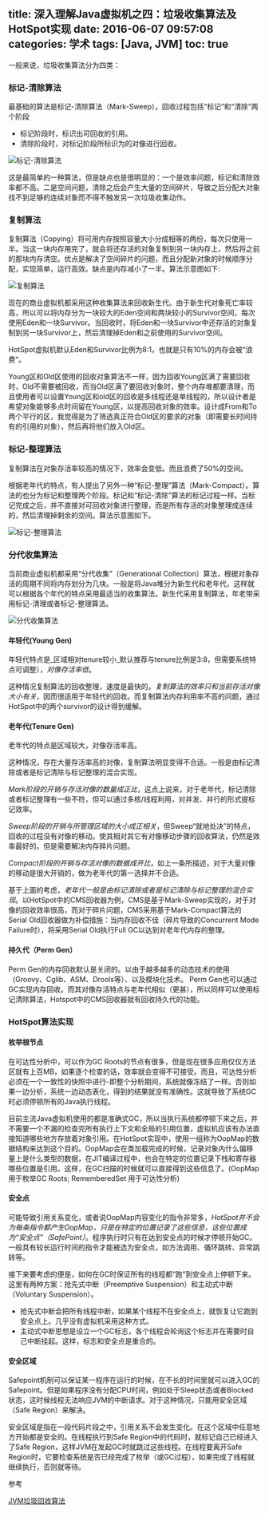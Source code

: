 title: 深入理解Java虚拟机之四：垃圾收集算法及HotSpot实现
date: 2016-06-07 09:57:08
categories: 学术
tags: [Java, JVM]
toc: true
---

一般来说，垃圾收集算法分为四类：

### 标记-清除算法

最基础的算法是标记-清除算法（Mark-Sweep）。回收过程包括“标记”和“清除”两个阶段

* 标记阶段时，标识出可回收的引用。
* 清除阶段时，对标记阶段所标识为的对像进行回收。

![标记-清除算法](/images/jvm_mark_sweep.gif "Mark-Sweep")

这是最简单的一种算法，但是缺点也是很明显的：一个是效率问题，标记和清除效率都不高。二是空间问题，清除之后会产生大量的空间碎片，导致之后分配大对象找不到足够的连续对象而不得不触发另一次垃圾收集动作。

### 复制算法

复制算法（Copying）将可用内存按照容量大小分成相等的两份，每次只使用一半。当这一块内存用完了，就会将还存活的对象复制到另一块内存上，然后将之前的那块内存清空。优点是解决了空间碎片的问题，而且分配新对象的时候顺序分配，实现简单，运行高效。缺点是内存减小了一半。算法示意图如下:

![复制算法](/images/jvm_gc_copying.gif "Copying")

现在的商业虚拟机都采用这种收集算法来回收新生代。由于新生代对象死亡率较高，所以可以将内存分为一块较大的Eden空间和两块较小的Survivor空间，每次使用Eden和一块Survivor。当回收时，将Eden和一块Survivor中还存活的对象复制到另一块Survivor上，然后清理掉Eden和之前使用的Survivor空间。

HotSpot虚拟机默认Eden和Survivor比例为8:1，也就是只有10%的内存会被“浪费”。

Young区和Old区使用的回收对象算法不一样，因为回收Young区满了需要回收时，Old不需要被回收，而当Old区满了要回收对象时，整个内存堆都要清理，而且使用者可以设置Young区和old区的回收是多线程还是单线程的，所以设计者是希望对象能够多点时间留在Young区，以提高回收对象的效率。设计成From和To两个平行的区，我觉得是为了筛选真正符合Old区的要求的对象（即需要长时间持有的引用的对象），然后再将他们放入Old区。 

### 标记-整理算法

复制算法在对象存活率较高的情况下，效率会变低。而且浪费了50%的空间。

根据老年代的特点，有人提出了另外一种“标记-整理”算法（Mark-Compact）。算法的也分为标记和整理两个阶段。标记和“标记-清除”算法的标记过程一样。当标记完成之后，并不直接对可回收对象进行整理，而是所有存活的对象整理成连续的，然后清理掉剩余的空间。算法示意图如下。

![标记-整理算法](/images/jvm_mark_compact.gif "Mark-Compact")

### 分代收集算法

当前商业虚拟机都采用“分代收集”（Generational Collection）算法，根据对象存活的周期不同将内存划分为几块。一般是将Java堆分为新生代和老年代，这样就可以根据各个年代的特点采用最适当的收集算法。新生代采用复制算法，年老带采用标记-清理或者标记-整理算法。

![分代收集算法](/images/jvm_hotspot_model.jpg "Generational Collection")

#### 年轻代(Young Gen)  

年轻代特点是_区域相对tenure较小_默认推荐与tenure比例是3:8，但需要系统特点可调整），_对像存活率低_。

这种情况复制算法的回收整理，速度是最快的。_复制算法的效率只和当前存活对像大小有关_，因而很适用于年轻代的回收。而复制算法内存利用率不高的问题，通过HotSpot中的两个survivor的设计得到缓解。

#### 老年代(Tenure Gen)

老年代的特点是区域较大，对像存活率高。

这种情况，存在大量存活率高的对像，复制算法明显变得不合适。一般是由标记清除或者是标记清除与标记整理的混合实现。

_Mark阶段的开销与存活对像的数量成正比_，这点上说来，对于老年代，标记清除或者标记整理有一些不符，但可以通过多核/线程利用，对并发、并行的形式提标记效率。

_Sweep阶段的开销与所管理区域的大小成正相关_，但Sweep“就地处决”的特点，回收的过程没有对像的移动。使其相对其它有对像移动步骤的回收算法，仍然是效率最好的。但是需要解决内存碎片问题。

_Compact阶段的开销与存活对像的数据成开比_，如上一条所描述，对于大量对像的移动是很大开销的，做为老年代的第一选择并不合适。

基于上面的考虑，_老年代一般是由标记清除或者是标记清除与标记整理的混合实现_。以HotSpot中的CMS回收器为例，CMS是基于Mark-Sweep实现的，对于对像的回收效率很高，而对于碎片问题，CMS采用基于Mark-Compact算法的Serial Old回收器做为补偿措施：当内存回收不佳（碎片导致的Concurrent Mode Failure时），将采用Serial Old执行Full GC以达到对老年代内存的整理。

#### 持久代（Perm Gen）

Perm Gen的内存回收默认是关闭的。以由于越多越多的动态技术的使用（Groovy、Cglib、ASM、Drools等）、以及模块化技术。 Perm Gen也可以通过GC实现内存回收。而其对像存活特点与老年代相似（更甚），所以同样可以使用标记清除算法，Hotspot中的CMS回收器就有回收持久代的功能。

### HotSpot算法实现

#### 枚举根节点

在可达性分析中，可以作为GC Roots的节点有很多，但是现在很多应用仅仅方法区就有上百MB，如果逐个检查的话，效率就会变得不可接受。而且，可达性分析必须在一个一致性的快照中进行-即整个分析期间，系统就像冻结了一样。否则如果一边分析，系统一边动态表化，得到的结果就没有准确性。这就导致了系统GC时必须停顿所有的Java执行线程。

目前主流Java虚拟机使用的都是准确式GC，所以当执行系统都停顿下来之后，并不需要一个不漏的检查完所有执行上下文和全局的引用位置，虚拟机应该有办法直接知道哪些地方存放着对象引用。在HotSpot实现中，使用一组称为OopMap的数据结构来达到这个目的。OopMap会在类加载完成的时候，记录对象内什么偏移量上是什么类型的数据，在JIT编译过程中，也会在特定的位置记录下栈和寄存器哪些位置是引用。这样，在GC扫描的时候就可以直接得到这些信息了。(OopMap用于枚举GC Roots; RememberedSet 用于可达性分析)

#### 安全点

可能导致引用关系变化，或者说OopMap内容变化的指令非常多，_HotSpot并不会为每条指令都产生OopMap，只是在特定的位置记录了这些信息，这些位置成为“安全点”（SafePoint）_。程序执行时只有在达到安全点的时候才停顿开始GC。一般具有较长运行时间的指令才能被选为安全点，如方法调用、循环跳转、异常跳转等。

接下来要考虑的便是，如何在GC时保证所有的线程都“跑”到安全点上停顿下来。这里有两种方案：抢先式中断（Preemptive Suspension）和主动式中断（Voluntary Suspension）。

* 抢先式中断会把所有线程中断，如果某个线程不在安全点上，就恢复让它跑到安全点上。几乎没有虚拟机采用这种方式。
* 主动式中断思想是设立一个GC标志，各个线程会轮询这个标志并在需要时自己中断挂起。这样，标志和安全点是重合的。

#### 安全区域

Safepoint机制可以保证某一程序在运行的时候，在不长的时间里就可以进入GC的Safepoint。但是如果程序没有分配CPU时间，例如处于Sleep状态或者Blocked状态，这时候线程无法响应JVM的中断请求。对于这种情况，只能用安全区域（Safe Region）来解决。

安全区域是指在一段代码片段之中，引用关系不会发生变化。在这个区域中任意地方开始都是安全的。在线程执行到Safe Region中的代码时，就标记自己已经进入了Safe Region，这样JVM在发起GC时就跳过这些线程。在线程要离开Safe Region时，它要检查系统是否已经完成了枚举（或GC过程），如果完成了线程就继续执行，否则就等待。

参考

[JVM垃圾回收算法](http://zsuil.com/?p=88)